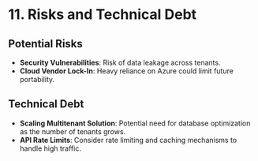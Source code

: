 # 11. Risks and Technical Debt

## Potential Risks
- **Security Vulnerabilities**: Risk of data leakage across tenants.
- **Cloud Vendor Lock-In**: Heavy reliance on Azure could limit future portability.

## Technical Debt
- **Scaling Multitenant Solution**: Potential need for database optimization as the number of tenants grows.
- **API Rate Limits**: Consider rate limiting and caching mechanisms to handle high traffic.
